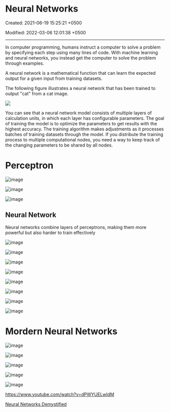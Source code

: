 # Neural Networks

Created: 2021-06-19 15:25:21 +0500

Modified: 2022-03-06 12:01:38 +0500

---

In computer programming, humans instruct a computer to solve a problem by specifying each step using many lines of code. With machine learning and neural networks, you instead get the computer to solve the problem through examples.

A neural network is a mathematical function that can learn the expected output for a given input from training datasets.

The following figure illustrates a neural network that has been trained to output "cat" from a cat image.

![](media/Neural-Networks-image1.png)

You can see that a neural network model consists of multiple layers of calculation units, in which each layer has configurable parameters. The goal of training the model is to optimize the parameters to get results with the highest accuracy. The training algorithm makes adjustments as it processes batches of training datasets through the model. If you distribute the training process to multiple computational nodes, you need a way to keep track of the changing parameters to be shared by all nodes.

# Perceptron

![image](media/Neural-Networks-image2.png)

![image](media/Neural-Networks-image3.png)

![image](media/Neural-Networks-image4.png)

## Neural Network

Neural networks combine layers of perceptrons, making them more powerful but also harder to train effectively

![image](media/Neural-Networks-image5.jpg)

![image](media/Neural-Networks-image6.png)

![image](media/Neural-Networks-image7.png)

![image](media/Neural-Networks-image8.png)

![image](media/Neural-Networks-image9.png)

![image](media/Neural-Networks-image10.png)

![image](media/Neural-Networks-image11.png)

![image](media/Neural-Networks-image12.png)

# Mordern Neural Networks

![image](media/Neural-Networks-image13.png)

![image](media/Neural-Networks-image14.png)

![image](media/Neural-Networks-image15.png)

![image](media/Neural-Networks-image16.png)

![image](media/Neural-Networks-image17.png)

<https://www.youtube.com/watch?v=dPWYUELwIdM>

[Neural Networks Demystified](https://www.youtube.com/playlist?list=PLiaHhY2iBX9hdHaRr6b7XevZtgZRa1PoU)









